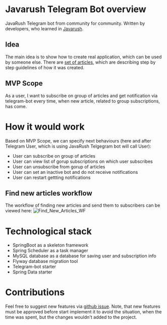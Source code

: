 # Javarush Telegram Bot overview
JavaRush Telegram bot from community for community. Written by developers, who learned in [Javarush](https://javarush.ru).
## Idea
The main idea is to show how to create real application, which can be used by someone else. 
There are [set of articles](https://javarush.ru/groups/posts/2935-java-proekt-ot-a-do-ja-pishem-realjhnihy-proekt-dlja-portfolio), which are describing step by step guidelines of how it was created.
## MVP Scope
As a user, I want to subscribe on group of articles and get notification via telegram-bot every time, 
when new article, related to group subscriptions, has come.

# How it would work 
Based on MVP Scope, we can specify next behaviours (here and after Telegram User, which is using JavaRush Telgegram bot will call User):
- User can subscribe on group of articles
- User can view list of gorup subscriptions on which user subscribes
- User can unsubscribe from gorup of articles
- User can set an inactive bot and do not receive notifications
- User can restart gettting notifications
## Find new articles workflow
The workflow of finding new articles and send them to subscribers can be viewed here:
![Find_New_Articles_WF](https://user-images.githubusercontent.com/16310793/103340221-62bb5400-4a38-11eb-947f-c28ce8ecad1b.png)

# Technological stack
- SpringBoot as a skeleton framework
- Spring Scheduler as a task manager
- MySQL database as a database for saving user and subscription info
- Flyway database migration tool
- Telegram-bot starter
- Spring Data starter

# Contributions
Feel free to suggest new features via [github issue](https://github.com/javarushcommunity/javarush-telegrambot/issues/new).
Note, that new features must be approved before start implement it to avoid the situation, when the time was spent, but the changes wouldn't added to the project.